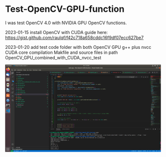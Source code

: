 # Test-OpenCV-GPU-function
I was test OpenCV 4.0 with NVIDIA GPU OpenCV functions.

2023-01-15 install OpenCV with CUDA guide here:
https://gist.github.com/raulqf/f42c718a658cddc16f9df07ecc627be7

2023-01-20 add test code folder with both OpenCV GPU g++ plus nvcc CUDA core compilation Makfile and source files in path
OpenCV_GPU_combined_with_CUDA_nvcc_test

![](OpenCV_GPU_gpp_and_CUDA_nvcc_test.png)
